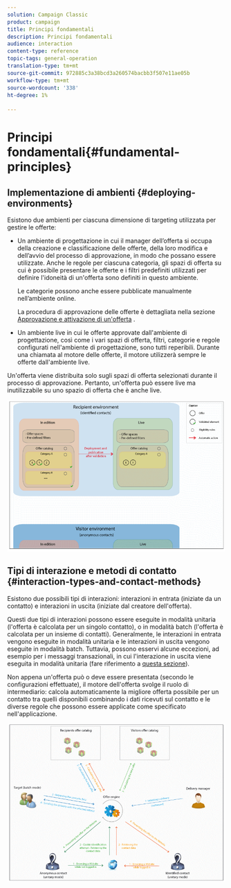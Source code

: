 ```yaml
---
solution: Campaign Classic
product: campaign
title: Principi fondamentali
description: Principi fondamentali
audience: interaction
content-type: reference
topic-tags: general-operation
translation-type: tm+mt
source-git-commit: 972885c3a38bcd3a260574bacbb3f507e11ae05b
workflow-type: tm+mt
source-wordcount: '338'
ht-degree: 1%

---
```



# Principi fondamentali{#fundamental-principles}

## Implementazione di ambienti {#deploying-environments}

Esistono due ambienti per ciascuna dimensione di targeting utilizzata per gestire le offerte:

* Un ambiente di progettazione in cui il manager dell’offerta si occupa della creazione e classificazione delle offerte, della loro modifica e dell’avvio del processo di approvazione, in modo che possano essere utilizzate. Anche le regole per ciascuna categoria, gli spazi di offerta su cui è possibile presentare le offerte e i filtri predefiniti utilizzati per definire l&#39;idoneità di un&#39;offerta sono definiti in questo ambiente.

   Le categorie possono anche essere pubblicate manualmente nell’ambiente online.

   La procedura di approvazione delle offerte è dettagliata nella sezione [Approvazione e attivazione di un&#39;offerta](../../interaction/using/approving-and-activating-an-offer.md) .

* Un ambiente live in cui le offerte approvate dall&#39;ambiente di progettazione, così come i vari spazi di offerta, filtri, categorie e regole configurati nell&#39;ambiente di progettazione, sono tutti reperibili. Durante una chiamata al motore delle offerte, il motore utilizzerà sempre le offerte dall&#39;ambiente live.

Un&#39;offerta viene distribuita solo sugli spazi di offerta selezionati durante il processo di approvazione. Pertanto, un&#39;offerta può essere live ma inutilizzabile su uno spazio di offerta che è anche live.

![](assets/architecture_interaction1.png)

## Tipi di interazione e metodi di contatto {#interaction-types-and-contact-methods}

Esistono due possibili tipi di interazioni: interazioni in entrata (iniziate da un contatto) e interazioni in uscita (iniziate dal creatore dell&#39;offerta).

Questi due tipi di interazioni possono essere eseguite in modalità unitaria (l&#39;offerta è calcolata per un singolo contatto), o in modalità batch (l&#39;offerta è calcolata per un insieme di contatti). Generalmente, le interazioni in entrata vengono eseguite in modalità unitaria e le interazioni in uscita vengono eseguite in modalità batch. Tuttavia, possono esservi alcune eccezioni, ad esempio per i messaggi transazionali, in cui l&#39;interazione in uscita viene eseguita in modalità unitaria (fare riferimento a [questa sezione](../../message-center/using/about-transactional-messaging.md)).

Non appena un&#39;offerta può o deve essere presentata (secondo le configurazioni effettuate), il motore dell&#39;offerta svolge il ruolo di intermediario: calcola automaticamente la migliore offerta possibile per un contatto tra quelli disponibili combinando i dati ricevuti sul contatto e le diverse regole che possono essere applicate come specificato nell&#39;applicazione.

![](assets/architecture_interaction2.png)

